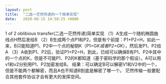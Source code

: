 ```yaml
---
layout: post
title:  "二选一茫然传递的一个简单实现"
date:   2020-08-15 14:58:25 +0800
---
```

1 of 2 oblibious transfer(二选一茫然传递)简单实现
（1）A生成一个随机椭圆曲线点H然后发给B
（2）B生成两个点P1和P2，但是有个前提：P1+P2=H，如此一来，B只能知道P1、P2中一个点的秘钥K（P1=G*K或者P2=G*K），然后发P1、P2给A
（3）A收到P1、P2后，验证P1+P2=H，到此，已经可以确保B有P1、P2中其中的一个点的K，但是不可能P1、P2的K都知道（基于密码学的那个假设）。A可以用v1和v2分别用P1、P2加密发给B。
结果：可以确定B可以解密V1和V2中的一个，但是不能两个都解密，而且A也不知道B到底是解密了哪一个。
茫然传输一般要配合其他套件协议才会有更大的发挥空间。
